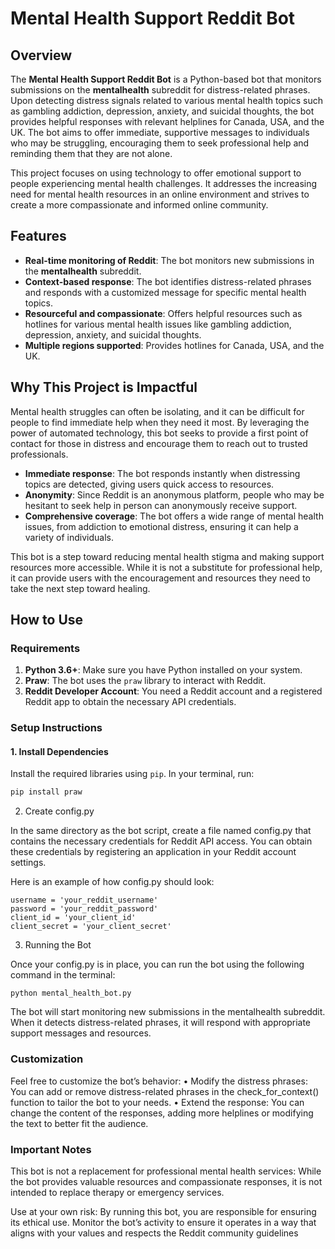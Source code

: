 # Mental Health Support Reddit Bot

## Overview

The **Mental Health Support Reddit Bot** is a Python-based bot that monitors submissions on the **mentalhealth** subreddit for distress-related phrases. Upon detecting distress signals related to various mental health topics such as gambling addiction, depression, anxiety, and suicidal thoughts, the bot provides helpful responses with relevant helplines for Canada, USA, and the UK. The bot aims to offer immediate, supportive messages to individuals who may be struggling, encouraging them to seek professional help and reminding them that they are not alone.

This project focuses on using technology to offer emotional support to people experiencing mental health challenges. It addresses the increasing need for mental health resources in an online environment and strives to create a more compassionate and informed online community.

## Features

- **Real-time monitoring of Reddit**: The bot monitors new submissions in the **mentalhealth** subreddit.
- **Context-based response**: The bot identifies distress-related phrases and responds with a customized message for specific mental health topics.
- **Resourceful and compassionate**: Offers helpful resources such as hotlines for various mental health issues like gambling addiction, depression, anxiety, and suicidal thoughts.
- **Multiple regions supported**: Provides hotlines for Canada, USA, and the UK.

## Why This Project is Impactful

Mental health struggles can often be isolating, and it can be difficult for people to find immediate help when they need it most. By leveraging the power of automated technology, this bot seeks to provide a first point of contact for those in distress and encourage them to reach out to trusted professionals.

- **Immediate response**: The bot responds instantly when distressing topics are detected, giving users quick access to resources.
- **Anonymity**: Since Reddit is an anonymous platform, people who may be hesitant to seek help in person can anonymously receive support.
- **Comprehensive coverage**: The bot offers a wide range of mental health issues, from addiction to emotional distress, ensuring it can help a variety of individuals.

This bot is a step toward reducing mental health stigma and making support resources more accessible. While it is not a substitute for professional help, it can provide users with the encouragement and resources they need to take the next step toward healing.

## How to Use

### Requirements

1. **Python 3.6+**: Make sure you have Python installed on your system.
2. **Praw**: The bot uses the `praw` library to interact with Reddit.
3. **Reddit Developer Account**: You need a Reddit account and a registered Reddit app to obtain the necessary API credentials.

### Setup Instructions

#### 1. Install Dependencies
Install the required libraries using `pip`. In your terminal, run:

```bash
pip install praw
```
2. Create config.py

In the same directory as the bot script, create a file named config.py that contains the necessary credentials for Reddit API access. You can obtain these credentials by registering an application in your Reddit account settings.

Here is an example of how config.py should look:

```
username = 'your_reddit_username'
password = 'your_reddit_password'
client_id = 'your_client_id'
client_secret = 'your_client_secret'
```
3. Running the Bot

Once your config.py is in place, you can run the bot using the following command in the terminal:
```
python mental_health_bot.py
```
The bot will start monitoring new submissions in the mentalhealth subreddit. When it detects distress-related phrases, it will respond with appropriate support messages and resources.

### Customization

Feel free to customize the bot’s behavior:
	•	Modify the distress phrases: You can add or remove distress-related phrases in the check_for_context() function to tailor the bot to your needs.
	•	Extend the response: You can change the content of the responses, adding more helplines or modifying the text to better fit the audience.

### Important Notes
This bot is not a replacement for professional mental health services: While the bot provides valuable resources and compassionate responses, it is not intended 		to replace therapy or emergency services.

Use at your own risk: By running this bot, you are responsible for ensuring its ethical use. Monitor the bot’s activity to ensure it operates in a way that aligns with your values and respects the Reddit community guidelines
